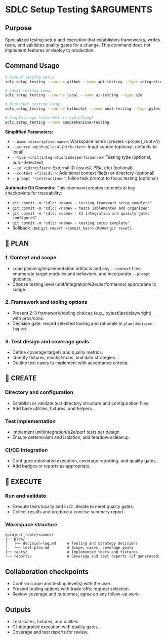 # SDLC Setup Testing $ARGUMENTS

## Purpose
Specialized testing setup and execution that establishes frameworks, writes tests, and validates
quality gates for a change. This command does not implement features or deploy to production.

## Command Usage
```bash
# GitHub testing setup
sdlc_setup_testing --source github --name api-testing --type integration --id 456

# Local testing setup
sdlc_setup_testing --source local --name ui-testing --type e2e

# Bitbucket testing setup
sdlc_setup_testing --source bitbucket --name unit-testing --type pytest --id 789

# Simple usage (auto-detects everything)
sdlc_setup_testing --name comprehensive-testing
```

**Simplified Parameters:**
- `--name <descriptive-name>`: Workspace name (creates <project_root>/<name>/)
- `--source <github|local|bitbucket>`: Input source (optional, defaults to local)
- `--type <unit|integration|e2e|performance>`: Testing type (optional, auto-detected)
- `--id <identifier>`: External ID (issue#, PR#, etc) (optional)
- `--context <file|dir>`: Additional context file(s) or directory (optional)
- `--prompt "<instruction>"`: Inline task prompt to focus testing (optional)

**Automatic Git Commits:**
This command creates commits at key checkpoints for traceability:
- `git commit -m "sdlc: <name> - testing framework setup complete"`
- `git commit -m "sdlc: <name> - tests implemented and organized"`
- `git commit -m "sdlc: <name> - CI integration and quality gates configured"`
- `git commit -m "sdlc: <name> - testing setup complete"`
- Rollback: use `git revert <commit_hash>` (never `git reset`).

## 🔹 PLAN
### 1. Context and scope
- Load planning/implementation artifacts and any `--context` files; enumerate target modules and
  behaviors, and incorporate `--prompt` guidance.
- Choose testing level (unit/integration/e2e/performance) appropriate to scope.

### 2. Framework and tooling options
- Present 2–3 framework/tooling choices (e.g., pytest/jest/playwright) with pros/cons.
- Decision gate: record selected tooling and rationale in `plan/decision-log.md`.

### 3. Test design and coverage goals
- Define coverage targets and quality metrics.
- Identify fixtures, mocks/stubs, and data strategies.
- Outline test cases to implement with acceptance criteria.

## 🔹 CREATE
### Directory and configuration
- Establish or validate test directory structure and configuration files.
- Add base utilities, fixtures, and helpers.

### Test implementation
- Implement unit/integration/e2e/perf tests per design.
- Ensure determinism and isolation; add teardown/cleanup.

### CI/CD integration
- Configure automated execution, coverage reporting, and quality gates.
- Add badges or reports as appropriate.

## 🔹 EXECUTE
### Run and validate
- Execute tests locally and in CI, iterate to meet quality gates.
- Collect results and produce a concise summary report.

### Workspace structure
```
<project_root>/<name>/
├── plan/
│   ├── decision-log.md     # Tooling and strategy decisions
│   └── test-plan.md        # Scope, cases, coverage goals
├── tests/                  # Implemented tests and fixtures
└── reports/                # Coverage and test reports (if generated)
```

## Collaboration checkpoints
- Confirm scope and testing level(s) with the user.
- Present tooling options with trade-offs; request selection.
- Review coverage and outcomes; agree on any follow-up work.

## Outputs
- Test suites, fixtures, and utilities.
- CI-integrated execution with quality gates.
- Coverage and test reports for review.
